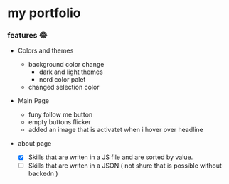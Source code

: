 # my portfolio

### features 😂 
- Colors and themes
    - background color change
        - dark and light themes 
        - nord color palet
    - changed selection color
- Main Page
    
    - funy follow me button
    - empty buttons flicker
    - added an image that is activatet when i hover over headline
- about page
    - [x] Skills that are writen in a JS file and are sorted by value.
    - [ ] Skills that are writen in a JSON ( not shure that is possible without backedn )